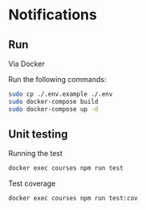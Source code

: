 # Notifications

## Run

Via Docker

Run the following commands:
``` bash
sudo cp ./.env.example ./.env
sudo docker-compose build
sudo docker-compose up -d
```

## Unit testing

Running the test
``` bash
docker exec courses npm run test
```

Test coverage
``` bash
docker exec courses npm run test:cov
```